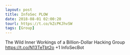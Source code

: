 ```yaml
---
layout: post
title: InfoSec PLOW
date: 2018-08-01 02:00:20
tourl: https://t.co/kZcPKJhvSW
tags: [Group]
---
```

The Wild Inner Workings of a Billion-Dollar Hacking Group
https://t.co/N13TeTbt2o
+1 InfoSecBot